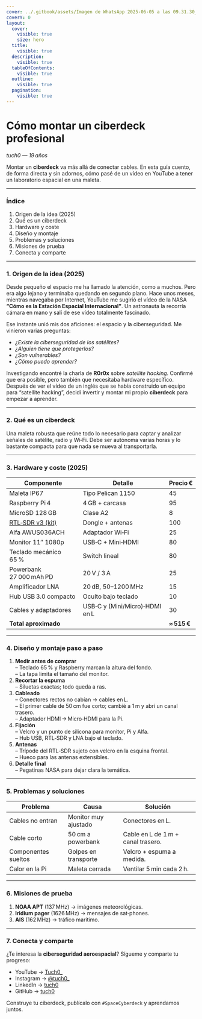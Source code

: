 ```yaml
---
cover: ../.gitbook/assets/Imagen de WhatsApp 2025-06-05 a las 09.31.30_b7fa0034.jpg
coverY: 0
layout:
  cover:
    visible: true
    size: hero
  title:
    visible: true
  description:
    visible: true
  tableOfContents:
    visible: true
  outline:
    visible: true
  pagination:
    visible: true
---
```


# Cómo montar un ciberdeck profesional

_tuch0 — 19 años_

Montar un **ciberdeck** va más allá de conectar cables. En esta guía cuento, de forma directa y sin adornos, cómo pasé de un vídeo en YouTube a tener un laboratorio espacial en una maleta.

***

### Índice

1. Origen de la idea (2025)
2. Qué es un ciberdeck
3. Hardware y coste
4. Diseño y montaje
5. Problemas y soluciones
6. Misiones de prueba
7. Conecta y comparte

***

### 1. Origen de la idea (2025)

Desde pequeño el espacio me ha llamado la atención, como a muchos. Pero era algo lejano y terminaba quedando en segundo plano. Hace unos meses, mientras navegaba por Internet, YouTube me sugirió el vídeo de la NASA **“Cómo es la Estación Espacial Internacional”**. Un astronauta la recorría cámara en mano y salí de ese vídeo totalmente fascinado.

Ese instante unió mis dos aficiones: el espacio y la ciberseguridad. Me vinieron varias preguntas:

* _¿Existe la ciberseguridad de los satélites?_
* _¿Alguien tiene que protegerlos?_
* _¿Son vulnerables?_
* _¿Cómo puedo aprender?_

Investigando encontré la charla de **R0r0x** sobre _satellite hacking_. Confirmé que era posible, pero también que necesitaba hardware específico. Después de ver el vídeo de un inglés que se había construido un equipo para “satellite hacking”, decidí invertir y montar mi propio **ciberdeck** para empezar a aprender.

***

### 2. Qué es un ciberdeck

Una maleta robusta que reúne todo lo necesario para captar y analizar señales de satélite, radio y Wi‑Fi. Debe ser autónoma varias horas y lo bastante compacta para que nada se mueva al transportarla.

***

### 3. Hardware y coste (2025)

| Componente                                    | Detalle                        | Precio €    |
| --------------------------------------------- | ------------------------------ | ----------- |
| Maleta IP67                                   | Tipo Pelican 1150              | 45          |
| Raspberry Pi 4                                | 4 GB + carcasa                 | 95          |
| MicroSD 128 GB                                | Clase A2                       | 8           |
| [RTL‑SDR v3 (kit)](https://amzn.eu/d/60LToUB) | Dongle + antenas               | 100         |
| Alfa AWUS036ACH                               | Adaptador Wi‑Fi                | 25          |
| Monitor 11″ 1080p                             | USB‑C + Mini‑HDMI              | 80          |
| Teclado mecánico 65 %                         | Switch lineal                  | 80          |
| Powerbank 27 000 mAh PD                       | 20 V / 3 A                     | 25          |
| Amplificador LNA                              | 20 dB, 50–1200 MHz             | 15          |
| Hub USB 3.0 compacto                          | Oculto bajo teclado            | 10          |
| Cables y adaptadores                          | USB‑C y (Mini/Micro)‑HDMI en L | 30          |
| **Total aproximado**                          |                                | **≈ 515 €** |

***

### 4. Diseño y montaje paso a paso

1. **Medir antes de comprar**\
   – Teclado 65 % y Raspberry marcan la altura del fondo.\
   – La tapa limita el tamaño del monitor.
2. **Recortar la espuma**\
   – Siluetas exactas; todo queda a ras.
3. **Cableado**\
   – Conectores rectos no cabían → cables en L.\
   – El primer cable de 50 cm fue corto; cambié a 1 m y abrí un canal trasero.\
   – Adaptador HDMI → Micro‑HDMI para la Pi.
4. **Fijación**\
   – Velcro y un punto de silicona para monitor, Pi y Alfa.\
   – Hub USB, RTL‑SDR y LNA bajo el teclado.
5. **Antenas**\
   – Trípode del RTL‑SDR sujeto con velcro en la esquina frontal.\
   – Hueco para las antenas extensibles.
6. **Detalle final**\
   – Pegatinas NASA para dejar clara la temática.

***

### 5. Problemas y soluciones

| Problema            | Causa                | Solución                           |
| ------------------- | -------------------- | ---------------------------------- |
| Cables no entran    | Monitor muy ajustado | Conectores en L.                   |
| Cable corto         | 50 cm a powerbank    | Cable en L de 1 m + canal trasero. |
| Componentes sueltos | Golpes en transporte | Velcro + espuma a medida.          |
| Calor en la Pi      | Maleta cerrada       | Ventilar 5 min cada 2 h.           |

***

### 6. Misiones de prueba

1. **NOAA APT** (137 MHz) → imágenes meteorológicas.
2. **Iridium pager** (1626 MHz) → mensajes de sat‑phones.
3. **AIS** (162 MHz) → tráfico marítimo.

***

### 7. Conecta y comparte

¿Te interesa la **ciberseguridad aeroespacial**? Sígueme y comparte tu progreso:

* YouTube -> [Tuch0\_](https://www.youtube.com/@tuch0_)
* Instagram → [@tuch0\_](https://www.instagram.com/tuch0_/)
* LinkedIn → [tuch0](https://www.linkedin.com/in/tuch0/)
* GitHub → [tuch0](https://github.com/Tuch0)

Construye tu ciberdeck, publícalo con `#SpaceCyberdeck` y aprendamos juntos.
